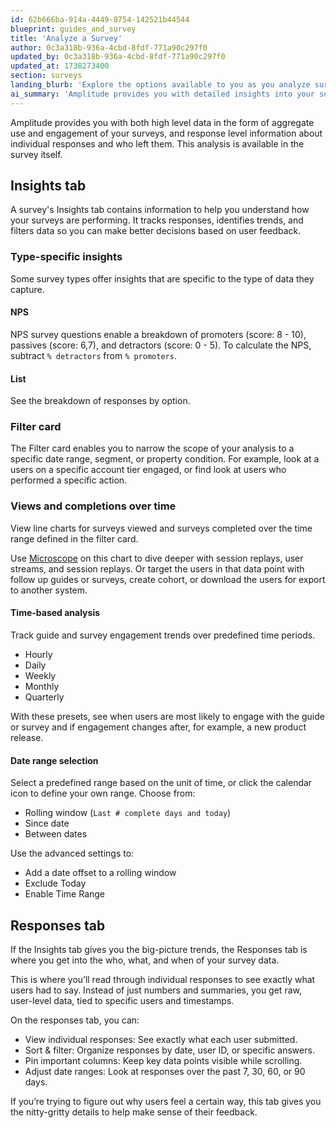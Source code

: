 ```yaml
---
id: 62b666ba-914a-4449-8754-142521b44544
blueprint: guides_and_survey
title: 'Analyze a Survey'
author: 0c3a318b-936a-4cbd-8fdf-771a90c297f0
updated_by: 0c3a318b-936a-4cbd-8fdf-771a90c297f0
updated_at: 1738273400
section: surveys
landing_blurb: 'Explore the options available to you as you analyze survey results.'
ai_summary: 'Amplitude provides you with detailed insights into your survey performance and individual responses. The Insights tab tracks responses, trends, and data filters to help you make decisions based on user feedback. You can analyze NPS scores, response breakdowns, and view completion trends over time. The Filter card lets you narrow down your analysis by date range or user segments. The Responses tab allows you to view individual responses, sort and filter data, and analyze feedback details. This functionality helps you understand user sentiments and make informed decisions based on their feedback.'
---
```

Amplitude provides you with both high level data in the form of aggregate use and engagement of your surveys, and response level information about individual responses and who left them. This analysis is available in the survey itself.

## Insights tab

A survey's Insights tab contains information to help you understand how your surveys are performing. It tracks responses, identifies trends, and filters data so you can make better decisions based on user feedback.

### Type-specific insights

Some survey types offer insights that are specific to the type of data they capture.

#### NPS

NPS survey questions enable a breakdown of promoters (score: 8 - 10), passives (score: 6,7), and detractors (score: 0 - 5). To calculate the NPS, subtract `% detractors` from `% promoters`.

#### List

See the breakdown of responses by option.

### Filter card

The Filter card enables you to narrow the scope of your analysis to a specific date range, segment, or property condition. For example, look at a users on a specific account tier engaged, or find look at users who performed a specific action.

### Views and completions over time

View line charts for surveys viewed and surveys completed over the time range defined in the filter card.

Use [Microscope](/docs/analytics/microscope) on this chart to dive deeper with session replays, user streams, and session replays. Or target the users in that data point with follow up guides or surveys, create cohort, or download the users for export to another system.

#### Time-based analysis

Track guide and survey engagement trends over predefined time periods.

* Hourly
* Daily
* Weekly
* Monthly
* Quarterly

With these presets, see when users are most likely to engage with the guide or survey and if engagement changes after, for example, a new product release.

#### Date range selection

Select a predefined range based on the unit of time, or click the calendar icon to define your own range. Choose from:

* Rolling window (`Last # complete days and today`)
* Since date
* Between dates

Use the advanced settings to:

* Add a date offset to a rolling window
* Exclude Today
* Enable Time Range

## Responses tab

If the Insights tab gives you the big-picture trends, the Responses tab is where you get into the who, what, and when of your survey data.

This is where you’ll read through individual responses to see exactly what users had to say. Instead of just numbers and summaries, you get raw, user-level data, tied to specific users and timestamps.

On the responses tab, you can:

* View individual responses: See exactly what each user submitted.
* Sort & filter: Organize responses by date, user ID, or specific answers.
* Pin important columns: Keep key data points visible while scrolling.
* Adjust date ranges: Look at responses over the past 7, 30, 60, or 90 days.

If you’re trying to figure out why users feel a certain way, this tab gives you the nitty-gritty details to help make sense of their feedback.